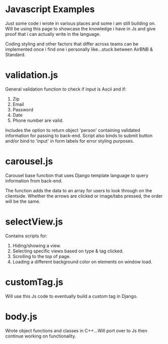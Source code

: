 # Javascript Examples
Just some code i wrote in various places and some i am still building on. Will be using this page to showcase the knowledge i have in Js and give proof that i can actually write in the language.

Coding styling and other factors that differ across teams can be implemented once i find one i personally like...stuck between AirBNB & Standard.

# validation.js
General validation function to check if input is Ascii and if: 
1) Zip
2) Email
3) Password
4) Date
5) Phone number
are valid.

Includes the option to return object 'person' containing validated information for passing to back-end.
Script also binds to submit button and/or bind to 'input' in form labels for error styling purposes.

# carousel.js
Carousel base function that uses Django template language to query information from back-end.

The function adds the data to an array for users to look through on the clientside. Whether the arrows are clicked or image/tabs pressed, the order will be the same.
# selectView.js
Contains scripts for: 
1) Hiding/showing a view.
2) Selecting specific views based on type & tag clicked.
3) Scrolling to the top of page.
4) Loading a different background color on elements on window load.

# customTag.js
Will use this Js code to eventually build a custom tag in Django.

# body.js
Wrote object functions and classes in C++...Will port over to Js then continue working on functionality.
